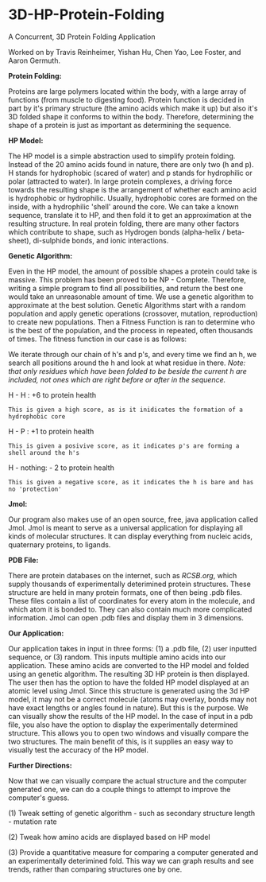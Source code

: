 3D-HP-Protein-Folding
=====================

A Concurrent, 3D Protein Folding Application

Worked on by Travis Reinheimer, Yishan Hu, Chen Yao, Lee Foster, and Aaron Germuth.

<b>Protein Folding:</b>

Proteins are large polymers located within the body, with a large array of functions (from muscle to digesting food).
Protein function is decided in part by it's primary structure (the amino acids which make it up) but also it's 3D
folded shape it conforms to within the body. Therefore, determining the shape of a protein is just as important as
determining the sequence.

<b>HP Model:</b>

The HP model is a simple abstraction used to simplify protein folding. Instead of the 20 amino acids found
in nature, there are only two (h and p). H stands for hydrophobic (scared of water) and p stands for hydrophilic or
polar (attracted to water). In large protein complexes, a driving force towards the resulting shape is the arrangement
of whether each amino acid is hydrophobic or hydrophilic. Usually, hydrophobic cores are formed on the inside, with
a hydrophilic 'shell' around the core. We can take a known sequence, translate it to HP, and then fold it to get an approximation at the resulting structure. In real protein folding, there are many other
factors which contribute to shape, such as Hydrogen bonds (alpha-helix / beta-sheet), di-sulphide bonds, and ionic
interactions. 

<b>Genetic Algorithm:</b>

Even in the HP model, the amount of possible shapes a protein could take is massive. This problem has been proved to be
NP - Complete. Therefore, writing a simple program to find all possibilities, and return the best one would take
an unreasonable amount of time. We use a genetic algorithm to approximate at the best solution. Genetic Algorithms
start with a random population and apply genetic operations (crossover, mutation, reproduction) to create new populations.
Then a Fitness Function is ran to determine who is the best of the population, and the process in repeated, often
thousands of times. The fitness function in our case is as follows:

We iterate through our chain of h's and p's, and every time we find an h, we search all positions around the h and
look at what residue in there. 
<i>Note: that only residues which have been folded to be beside the current h are included, not ones which are right before or after in the sequence.</i>

H - H : +6 to protein health

	This is given a high score, as is it inidicates the formation of a hydrophobic core

H - P : +1 to protein health

	This is given a posivive score, as it indicates p's are forming a shell around the h's

H - nothing: - 2 to protein health

	This is given a negative score, as it indicates the h is bare and has no 'protection'

<b>Jmol:</b>

Our program also makes use of an open source, free, java application called Jmol. Jmol is meant to serve as a universal
application for displaying all kinds of molecular structures. It can display everything from nucleic acids, quaternary proteins, to ligands. 

<b>PDB File:</b>

There are protein databases on the internet, such as <i>RCSB.org</i>, which supply thousands of experimentally deterimined
protein structures. These structure are held in many protein formats, one of then being .pdb files. These files contain
a list of coordinates for every atom in the molecule, and which atom it is bonded to. They can also contain much more 
complicated information. Jmol can open .pdb files and display them in 3 dimensions.

<b>Our Application:</b>

Our application takes in input in three forms: (1) a .pdb file, (2) user inputted sequence, or (3) random. This inputs
multiple amino acids into our application. These amino acids are converted to the HP model and folded using an genetic 
algorithm. The resulting 3D HP protein is then displayed. The user then has the option to have the folded HP model
displayed at an atomic level using Jmol. Since this structure is generated using the 3d HP model, it may not be 
a correct molecule (atoms may overlay, bonds may not have exact lengths or angles found in nature). But this is the purpose.
We can visually show the results of the HP model. In the case of input in a pdb file, you also have the option to display
the experimentally determined structure. This allows you to open two windows and visually compare the two structures. The 
main benefit of this, is it supplies an easy way to visually test the accuracy of the HP model. 

<b>Further Directions:</b>

Now that we can visually compare the actual structure and the computer generated one, we can do a couple things to attempt
to improve the computer's guess.
<p>
(1) Tweak setting of genetic algorithm 
	- such as secondary structure length
	- mutation rate
</p>
<p>
(2) Tweak how amino acids are displayed based on HP model
</p>
<p>
(3) Provide a quantitative measure for comparing a computer generated and an experimentally deterimined fold. This way we can graph results
and see trends, rather than comparing structures one by one.
</p>
